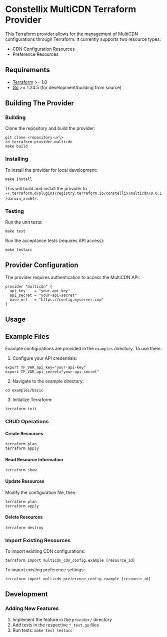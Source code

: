 # Constellix MultiCDN Terraform Provider

This Terraform provider allows for the management of MultiCDN configurations through Terraform. It currently supports two resource types:

- CDN Configuration Resources
- Preference Resources

## Requirements

- [Terraform](https://www.terraform.io/downloads.html) >= 1.0
- [Go](https://golang.org/doc/install) >= 1.24.5 (for development/building from source)

## Building The Provider

### Building

Clone the repository and build the provider:

```shell
git clone <repository-url>
cd terraform-provider-multicdn
make build
```

### Installing

To install the provider for local development:

```shell
make install
```

This will build and install the provider to `~/.terraform.d/plugins/registry.terraform.io/constellix/multicdn/0.0.1/darwin_arm64/`.

### Testing

Run the unit tests:

```shell
make test
```

Run the acceptance tests (requires API access):

```shell
make testacc
```

## Provider Configuration

The provider requires authentication to access the MultiCDN API:

```hcl
provider "multicdn" {
  api_key    = "your-api-key"
  api_secret = "your-api-secret"
  base_url   = "https://config.myserver.com"
}
```

## Usage

## Example Files

Example configurations are provided in the `examples` directory. To use them:

1. Configure your API credentials:

```shell
export TF_VAR_api_key="your-api-key"
export TF_VAR_api_secret="your-api-secret"
```

2. Navigate to the example directory:

```shell
cd examples/basic
```

3. Initialize Terraform:

```shell
terraform init
```

### CRUD Operations

#### Create Resources

```shell
terraform plan
terraform apply
```

#### Read Resource Information

```shell
terraform show
```

#### Update Resources

Modify the configuration file, then:

```shell
terraform plan
terraform apply
```

#### Delete Resources

```shell
terraform destroy
```

### Import Existing Resources

To import existing CDN configurations:

```shell
terraform import multicdn_cdn_config.example [resource_id]
```

To import existing preference settings:

```shell
terraform import multicdn_preference_config.example [resource_id]
```

## Development

### Adding New Features

1. Implement the feature in the `provider/` directory
2. Add tests in the respective `*_test.go` files
3. Run tests: `make test testacc`

